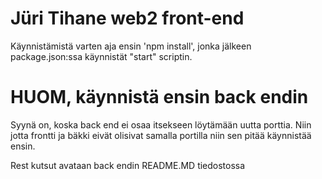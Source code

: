# Jüri Tihane web2 front-end

Käynnistämistä varten aja ensin 'npm install', jonka jälkeen package.json:ssa käynnistät "start" scriptin.

# HUOM, käynnistä ensin back endin
Syynä on, koska back end ei osaa itsekseen löytämään uutta porttia.
Niin jotta frontti ja bäkki eivät olisivat samalla portilla niin sen pitää käynnistää ensin.

Rest kutsut avataan back endin README.MD tiedostossa